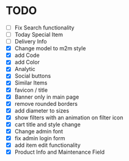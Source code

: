 # TODO
- [ ] Fix Search functionality
- [ ] Today Special Item
- [ ] Delivery Info
- [x] Change model to m2m style
- [x] add Code
- [x] add Color
- [x] Analytic
- [x] Social buttons
- [x] Similar Items
- [x] favicon / title
- [x] Banner only in main page
- [x] remove rounded borders
- [x] add diameter to sizes
- [x] show filters with an animation on filter icon
- [x] cart title and style change
- [x] Change admin font
- [x] fix admin login form
- [x] add item edit functionality
- [x] Product Info and Maintenance Field
